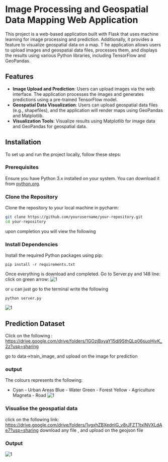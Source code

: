 # Image Processing and Geospatial Data Mapping Web Application

This project is a web-based application built with Flask that uses machine learning for image processing and prediction.
Additionally, it provides a feature to visualize geospatial data on a map. T
he application allows users to upload images and geospatial data files, processes them, and displays the results using various Python libraries, including TensorFlow and GeoPandas.

## Features

- **Image Upload and Prediction**: Users can upload images via the web interface. The application processes the images and generates predictions using a pre-trained TensorFlow model.
- **Geospatial Data Visualization**: Users can upload geospatial data files (e.g., shapefiles), and the application will render maps using GeoPandas and Matplotlib.
- **Visualization Tools**: Visualize results using Matplotlib for image data and GeoPandas for geospatial data.

## Installation

To set up and run the project locally, follow these steps:

### Prerequisites

Ensure you have Python 3.x installed on your system. You can download it from [python.org](https://www.python.org/downloads/).

### Clone the Repository

Clone the repository to your local machine in pycharm:

```bash
git clone https://github.com/yourusername/your-repository.git
cd your-repository
```

upon completion you will view the following
### Install Dependencies

Install the required Python packages using pip:
```
pip install -r requirements.txt
```

Once everything is download and completed. 
Go to Server.py and 148 line: click on green arrow:
![1](https://github.com/user-attachments/assets/26fd9922-d4e1-4ead-b124-7754dec4932b)





or u can just go to the terminal write the following
```
python server.py
```
![1](https://github.com/user-attachments/assets/1df65ae7-8710-4ff1-9b37-ca664bc977c0)

## Prediction Dataset

Click on the following : https://drive.google.com/drive/folders/1GOzjBxyaY15di9SthQLp06suoHjvK_2z?usp=sharing

go to data->train_image, and upload on the image for prediction
### output
The colours represents the following:
- Cyan - Urban Areas
Blue - Water
Green - Forest
Yellow - Agriculture
Magneta - Road
![1](https://github.com/user-attachments/assets/a0c007f7-4f02-4a89-b9a4-d7d025786226)

### Visualise the geospatial data

click on the following link: https://drive.google.com/drive/folders/1vgxhZBXednIG_v8rJFZT1txlNVXLdAe7?usp=sharing
download any file , and upload on the geojson file
### Output
![1](https://github.com/user-attachments/assets/1401af95-7751-41e3-9f98-b6badcb0bdb2)
